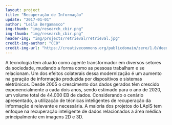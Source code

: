 ```yaml
---  
layout: project  
title: "Recuperação de Informação"
update: "2017-01-01"  
author: "Leila Bergamasco"
img-thumb: "img/research_cbir.png"
img-thumb: "img/research_cbir.png"
header-img: "img/projects/retrieval/retrieval.jpg"  
credit-img-author: "CC0"  
credit-img-url: "https://creativecommons.org/publicdomain/zero/1.0/deed.pt" 
---  
```

A tecnologia tem atuado como agente transformador em diversos setores da sociedade, mudando a forma como as pessoas trabalham e se relacionam. Um dos efeitos colaterais dessa modernização é um aumento na geração de informação produzida por dispositivos e sistemas eletrônicos. Desde  2005 o crescimento dos dados gerados têm crescido exponencialmente a cada dois anos, sendo estimado para o ano de 2020, um volume total de  44.000 EB de dados.  Considerando o cenário apresentado, a utilização de técnicas inteligentes de recuperação da informação é relevante e necessária. A maioria dos projetos do LApIS tem enfoque na recuperação inteligente de dados relacionados a área médica principalmente em imagens 2D e 3D.

